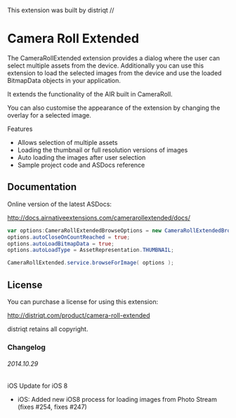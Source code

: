 


This extension was built by distriqt // 

# Camera Roll Extended

The CameraRollExtended extension provides a dialog where the user can select multiple assets from the device. Additionally you can use this extension to load the selected images from the device and use the loaded BitmapData objects in your application.

It extends the functionality of the AIR built in CameraRoll.

You can also customise the appearance of the extension by changing the overlay for a selected image.



Features

- Allows selection of multiple assets
- Loading the thumbnail or full resolution versions of images
- Auto loading the images after user selection
- Sample project code and ASDocs reference


## Documentation

Online version of the latest ASDocs:

http://docs.airnativeextensions.com/camerarollextended/docs/

```actionscript
var options:CameraRollExtendedBrowseOptions = new CameraRollExtendedBrowseOptions();
options.autoCloseOnCountReached = true;
options.autoLoadBitmapData = true;
options.autoLoadType = AssetRepresentation.THUMBNAIL;

CameraRollExtended.service.browseForImage( options );
```


## License

You can purchase a license for using this extension:

http://distriqt.com/product/camera-roll-extended

distriqt retains all copyright.


### Changelog

###### 2014.10.29
iOS Update for iOS 8
- iOS: Added new iOS8 process for loading images from Photo Stream (fixes #254, fixes #247) 


